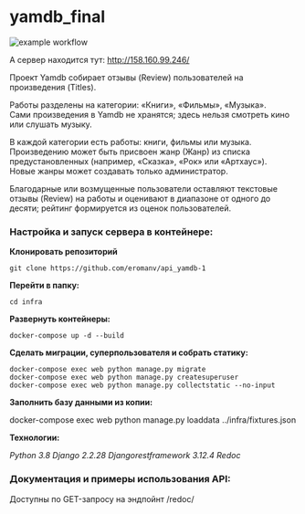 # yamdb_final
![example workflow](https://github.com/eromanv/yamdb_final/actions/workflows/yamdb_workflow.yml/badge.svg)

А сервер находится тут: http://158.160.99.246/


Проект Yamdb собирает отзывы (Review) пользователей на произведения (Titles).  

Работы разделены на категории: «Книги», «Фильмы», «Музыка».  
Сами произведения в Yamdb не хранятся; здесь нельзя смотреть кино или слушать музыку.  

В каждой категории есть работы: книги, фильмы или музыка.  
Произведению может быть присвоен жанр (Жанр) из списка предустановленных (например, «Сказка», «Рок» или «Артхаус»).  
Новые жанры может создавать только администратор. 
 
Благодарные или возмущенные пользователи оставляют текстовые отзывы (Review) на работы и оценивают в диапазоне от одного до десяти; рейтинг формируется из оценок пользователей.

### Настройка и запуск сервера в контейнере:

**Клонировать репозиторий**

    git clone https://github.com/eromanv/api_yamdb-1

**Перейти в папку:**

    cd infra

**Развернуть контейнеры:**

    docker-compose up -d --build 

**Сделать миграции, суперпользователя и собрать статику:**

    docker-compose exec web python manage.py migrate
    docker-compose exec web python manage.py createsuperuser
    docker-compose exec web python manage.py collectstatic --no-input

**Заполнить базу данными из копии:**

docker-compose exec web python manage.py loaddata ../infra/fixtures.json 

**Технологии:**

_Python 3.8 Django 2.2.28 Djangorestframework 3.12.4 Redoc_

### Документация и примеры использования API:

Доступны по GET-запросу на эндпойнт /redoc/

